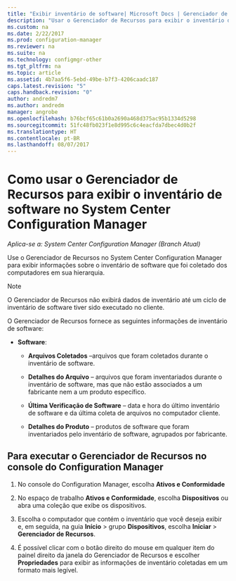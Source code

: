```yaml
---
title: "Exibir inventário de software| Microsoft Docs | Gerenciador de Recursos"
description: "Usar o Gerenciador de Recursos para exibir o inventário de software no System Center Configuration Manager."
ms.custom: na
ms.date: 2/22/2017
ms.prod: configuration-manager
ms.reviewer: na
ms.suite: na
ms.technology: configmgr-other
ms.tgt_pltfrm: na
ms.topic: article
ms.assetid: 4b7aa5f6-5ebd-49be-b7f3-4206caadc187
caps.latest.revision: "5"
caps.handback.revision: "0"
author: andredm7
ms.author: andredm
manager: angrobe
ms.openlocfilehash: b76bcf65c61b0a2690a468d375ac95b1334d5298
ms.sourcegitcommit: 51fc48fb023f1e8d995c6c4eacfda7dbec4d0b2f
ms.translationtype: HT
ms.contentlocale: pt-BR
ms.lasthandoff: 08/07/2017
---
```

# <a name="how-to-use-resource-explorer-to-view-software-inventory-in-system-center-configuration-manager"></a>Como usar o Gerenciador de Recursos para exibir o inventário de software no System Center Configuration Manager

*Aplica-se a: System Center Configuration Manager (Branch Atual)*

Use o Gerenciador de Recursos no System Center Configuration Manager para exibir informações sobre o inventário de software que foi coletado dos computadores em sua hierarquia.  

> [!NOTE]  
>  O Gerenciador de Recursos não exibirá dados de inventário até um ciclo de inventário de software tiver sido executado no cliente.  

 O Gerenciador de Recursos fornece as seguintes informações de inventário de software:  

-   **Software**:  

    -   **Arquivos Coletados** –arquivos que foram coletados durante o inventário de software.  

    -   **Detalhes do Arquivo** – arquivos que foram inventariados durante o inventário de software, mas que não estão associados a um fabricante nem a um produto específico.  

    -   **Última Verificação de Software** – data e hora do último inventário de software e da última coleta de arquivos no computador cliente.  

    -   **Detalhes do Produto** – produtos de software que foram inventariados pelo inventário de software, agrupados por fabricante.  

## <a name="to-run-resource-explorer-from-the-configuration-manager-console"></a>Para executar o Gerenciador de Recursos no console do Configuration Manager  

1.  No console do Configuration Manager, escolha **Ativos e Conformidade**

2.  No espaço de trabalho **Ativos e Conformidade**, escolha **Dispositivos** ou abra uma coleção que exibe os dispositivos.  

3.  Escolha o computador que contém o inventário que você deseja exibir e, em seguida, na guia **Início** > grupo **Dispositivos**, escolha **Iniciar** > **Gerenciador de Recursos**.

4.  É possível clicar com o botão direito do mouse em qualquer item do painel direito da janela do Gerenciador de Recursos e escolher **Propriedades** para exibir as informações de inventário coletadas em um formato mais legível.  
 
